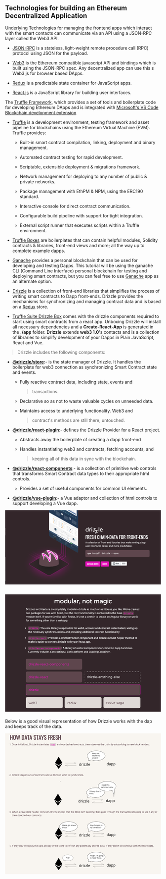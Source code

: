 Technologies for building an Ethereum Decentralized Application
---------------------------------------------------------------

Underlying Technologies for managing the frontend apps which interact
with the smart contacts can communicate via an API using a JSON-RPC
layer called the Web3 API.

-   [JSON-RPC](https://www.jsonrpc.org/specification) is a
    stateless, light-weight remote procedure call (RPC) protocol using
    JSON for the payload.

-   [Web3](http://web3) is the Ethereum compatible javascript API
    and bindings which is built using the JSON-RPC spec. Any
    decentralized app can use this s Web3.js for browser based DApps.

-   [Redux](https://redux.js.org/) is a predictable state
    container for JavaScript apps.

-   [React.js](https://reactjs.org/) is a JavaScript library for
    building user interfaces.

The [Truffle Framework](https://www.trufflesuite.com/), which
provides a set of tools and boilerplate code for developing Ethereum
DApps and is integrated with [Microsoft's VS
Code](https://code.visualstudio.com/) [Blockchain development
extension](https://marketplace.visualstudio.com/items?itemName=AzBlockchain.azure-blockchain).

-   [Truffle](https://www.trufflesuite.com/docs/truffle/overview)
    is a development environment, testing framework and asset pipeline
    for blockchains using the Ethereum Virtual Machine (EVM). Truffle
    provides:

    -   Built-in smart contract compilation, linking, deployment and
        binary management.

    -   Automated contract testing for rapid development.

    -   Scriptable, extensible deployment & migrations framework.

    -   Network management for deploying to any number of public &
        private networks.

    -   Package management with EthPM & NPM, using the ERC190 standard.

    -   Interactive console for direct contract communication.

    -   Configurable build pipeline with support for tight integration.

    -   External script runner that executes scripts within a Truffle
        environment.

-   [Truffle Boxes](https://www.trufflesuite.com/boxes) are
    boilerplates that can contain helpful modules, Solidity contracts &
    libraries, front-end views and more; all the way up to complete
    example dapps.

-   [Ganache](https://www.trufflesuite.com/docs/ganache/overview)
    provides a personal blockchain that can be used for developing and
    testing Dapps. This tutorial will be using the ganache CLI (Command
    Line Interface) personal blockchain for testing and deploying smart
    contracts, but you can feel free to use
    [Ganache](https://www.trufflesuite.com/ganache) app as an
    alternate option.

-   [Drizzle](https://www.trufflesuite.com/docs/drizzle/overview)
    is a collection of front-end libraries that simplifies the process
    of writing smart contracts to Dapp front-ends. Drizzle provides the
    mechanisms for synchronizing and managing contract data and is based
    on a [Redux](https://redux.js.org/) store.

-   [Truffle Suite Drizzle
    Box](https://www.trufflesuite.com/boxes/drizzle) comes with
    the drizzle components required to start using smart contracts from
    a react app. Unboxing Drizzle will install all necessary
    dependencies and a **Create-React-App** is generated in the
    **./app** folder. **Drizzle** extends **web3 1.0**'s contacts and is
    a collection of libraries to simplify development of your Dapps in
    Plain JavaScript, React and Vue.

> Drizzle includes the following components:

-   **[@drizzle/store](https://github.com/trufflesuite/drizzle/blob/develop/packages/store/README.md):**-
    is the state manager of Drizzle. It handles the boilerplate for web3
    connection as synchronizing Smart Contract state and events.

    -   Fully reactive contract data, including state, events and
        > transactions.

    -   Declarative so as not to waste valuable cycles on unneeded data.

    -   Maintains access to underlying functionality. Web3 and
        > contract\'s methods are still there, untouched.

-   [**@drizzle/react-plugin**](https://github.com/trufflesuite/drizzle/tree/master/packages/react-plugin):-
    defines the Drizzle Provider for a React project.

    -   Abstracts away the boilerplate of creating a dapp front-end

    -   Handles instantiating web3 and contracts, fetching accounts, and
        > keeping all of this data in sync with the blockchain.

-   [**@drizzle/react-components**](https://github.com/trufflesuite/drizzle/tree/master/packages/react-components):-
    is a collection of primitive web controls that transforms Smart
    Contract data types to their appropriate html controls.

    -   Provides a set of useful components for common UI elements.

-   [**@drizzle/vue-plugin**](https://github.com/trufflesuite/drizzle/blob/develop/packages/vue-plugin/README.md):-
    a Vue adaptor and collection of html controls to support developing
    a Vue dapp.

[![](Images\image1.png)](https://www.trufflesuite.com/drizzle)

![](Images\image2.png)
-----------------------------------------------------------------

Below is a good visual representation of how Drizzle works with the dap
and keeps track of the data.

[![](Images\image3.png)](https://www.trufflesuite.com/docs/drizzle/reference/how-data-stays-fresh)